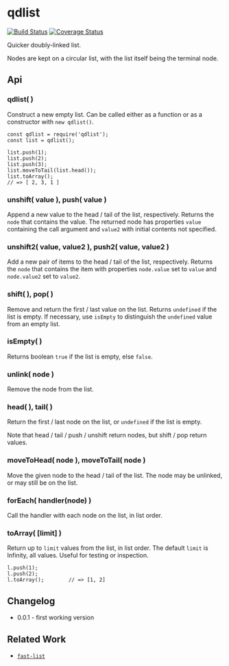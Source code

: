 qdlist
======
[![Build Status](https://api.travis-ci.org/andrasq/node-qdlist.svg?branch=master)](https://travis-ci.org/andrasq/node-qdlist?branch=master)
[![Coverage Status](https://coveralls.io/repos/github/andrasq/node-qdlist/badge.svg?branch=master)](https://coveralls.io/github/andrasq/node-qdlist?branch=master)

Quicker doubly-linked list.

Nodes are kept on a circular list, with the list itself being the terminal node.


Api
---

### qdlist( )

Construct a new empty list.  Can be called either as a function or as a constructor with
`new qdlist()`.

    const qdlist = require('qdlist');
    const list = qdlist();

    list.push(1);
    list.push(2);
    list.push(3);
    list.moveToTail(list.head());
    list.toArray();
    // => [ 2, 3, 1 ]

### unshift( value ),  push( value )

Append a new value to the head / tail of the list, respectively.  Returns the `node` that
contains the value.  The returned node has properties `value` containing the call argument
and `value2` with initial contents not specified.

### unshift2( value, value2 ),  push2( value, value2 )

Add a new pair of items to the head / tail of the list, respectively.  Returns the `node` that
contains the item with properties `node.value` set to `value` and `node.value2` set to `value2`.

### shift( ),  pop( )

Remove and return the first / last value on the list.  Returns `undefined` if the
list is empty.  If necessary, use `isEmpty` to distinguish the `undefined` value from an
empty list.

### isEmpty( )

Returns boolean `true` if the list is empty, else `false`.

### unlink( node )

Remove the node from the list.

### head( ),  tail( )

Return the first / last node on the list, or `undefined` if the list is empty.

Note that head / tail / push / unshift return nodes, but shift / pop return values.

### moveToHead( node ),  moveToTail( node )

Move the given node to the head / tail of the list.  The node may be unlinked, or may still
be on the list.

### forEach( handler(node) )

Call the handler with each node on the list, in list order.

### toArray( [limit] )

Return up to `limit` values from the list, in list order.  The default `limit` is Infinity,
all values.  Useful for testing or inspection.

    l.push(1);
    l.push(2);
    l.toArray();        // => [1, 2]

Changelog
---------

- 0.0.1 - first working version


Related Work
------------

- [`fast-list`](https://npmjs.org/fast-list)
